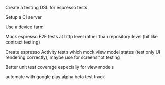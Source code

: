 
Create a testing DSL for espresso tests

Setup a CI server

Use a device farm

Mock espresso E2E tests at http level rather than repository level (bit like contract testing)

Create espresso Activity tests which mock view model states (test only UI rendering correctly), maybe use for screenshot testing

Better unit test coverage especially for view models

automate with google play alpha beta test track